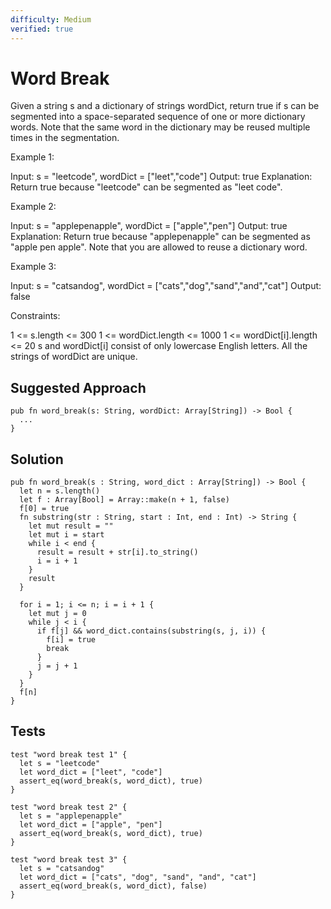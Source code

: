 ```yaml
---
difficulty: Medium
verified: true
---
```


# Word Break

Given a string s and a dictionary of strings wordDict, return true if s can be segmented into a space-separated sequence of one or more dictionary words.
Note that the same word in the dictionary may be reused multiple times in the segmentation.

Example 1:

Input: s = "leetcode", wordDict = ["leet","code"]
Output: true
Explanation: Return true because "leetcode" can be segmented as "leet code".

Example 2:

Input: s = "applepenapple", wordDict = ["apple","pen"]
Output: true
Explanation: Return true because "applepenapple" can be segmented as "apple pen apple".
Note that you are allowed to reuse a dictionary word.

Example 3:

Input: s = "catsandog", wordDict = ["cats","dog","sand","and","cat"]
Output: false

Constraints:

1 <= s.length <= 300
1 <= wordDict.length <= 1000
1 <= wordDict[i].length <= 20
s and wordDict[i] consist of only lowercase English letters.
All the strings of wordDict are unique.

## Suggested Approach

```mbt nocheck
pub fn word_break(s: String, wordDict: Array[String]) -> Bool {
  ...
}
```

## Solution

```mbt
pub fn word_break(s : String, word_dict : Array[String]) -> Bool {
  let n = s.length()
  let f : Array[Bool] = Array::make(n + 1, false)
  f[0] = true
  fn substring(str : String, start : Int, end : Int) -> String {
    let mut result = ""
    let mut i = start
    while i < end {
      result = result + str[i].to_string()
      i = i + 1
    }
    result
  }

  for i = 1; i <= n; i = i + 1 {
    let mut j = 0
    while j < i {
      if f[j] && word_dict.contains(substring(s, j, i)) {
        f[i] = true
        break
      }
      j = j + 1
    }
  }
  f[n]
}
```

## Tests

```moonbit
test "word break test 1" {
  let s = "leetcode"
  let word_dict = ["leet", "code"]
  assert_eq(word_break(s, word_dict), true)
}

test "word break test 2" {
  let s = "applepenapple"
  let word_dict = ["apple", "pen"]
  assert_eq(word_break(s, word_dict), true)
}

test "word break test 3" {
  let s = "catsandog"
  let word_dict = ["cats", "dog", "sand", "and", "cat"]
  assert_eq(word_break(s, word_dict), false)
}
```
